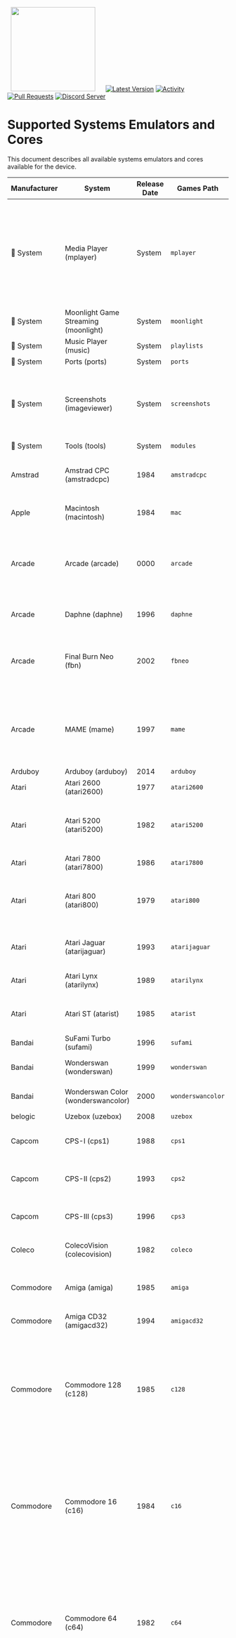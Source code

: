 &nbsp;&nbsp;<img src="https://raw.githubusercontent.com/JustEnoughLinuxOS/distribution/dev/distributions/JELOS/logos/jelos-logo.png" width=192>&nbsp;&nbsp;&nbsp;&nbsp;&nbsp;&nbsp;[![Latest Version](https://img.shields.io/github/release/JustEnoughLinuxOS/distribution.svg?color=5998FF&label=latest%20version&style=flat-square)](https://github.com/JustEnoughLinuxOS/distribution/releases/latest) [![Activity](https://img.shields.io/github/commit-activity/m/JustEnoughLinuxOS/distribution?color=5998FF&style=flat-square)](https://github.com/JustEnoughLinuxOS/distribution/commits) [![Pull Requests](https://img.shields.io/github/issues-pr-closed/JustEnoughLinuxOS/distribution?color=5998FF&style=flat-square)](https://github.com/JustEnoughLinuxOS/distribution/pulls) [![Discord Server](https://img.shields.io/discord/948029830325235753?color=5998FF&label=chat&style=flat-square)](https://discord.gg/seTxckZjJy)
#

# Supported Systems Emulators and Cores
This document describes all available systems emulators and cores available for the device.

|Manufacturer|System|Release Date|Games Path|Supported Extensions|Emulator / Core|
|----|----|----|----|----|----|
|&#xf013; System|Media Player (mplayer)|System|`mplayer`|.mp4 .mkv .avi .mov .wmv .m3u .mpg .ytb .twi .sh .mp3 .aac .mka .dts .flac .ogg .m4a .ac3 .opus .wav .wv .eac33 .thd|**mplayer:** mplayer (default)<br>|
|&#xf013; System|Moonlight Game Streaming (moonlight)|System|`moonlight`|.sh||
|&#xf013; System|Music Player (music)|System|`playlists`|.m3u .sh|**gmu:** gmu (default)<br>|
|&#xf013; System|Ports (ports)|System|`ports`|.sh||
|&#xf013; System|Screenshots (imageviewer)|System|`screenshots`|.jpg .jpeg .png .bmp .psd .tga .gif .hdr .pic .ppm .pgm .mkv .pdf .mp4 .avi||
|&#xf013; System|Tools (tools)|System|`modules`|.sh||
|Amstrad|Amstrad CPC (amstradcpc)|1984|`amstradcpc`|.dsk .cpr .sna .tap .cdt .kcr .voc .m3u .zip .7z|**retroarch:** crocods (default)<br>**retroarch:** cap32<br>|
|Apple|Macintosh (macintosh)|1984|`mac`|.dsk .img .hfv .cmd .zip|**retroarch:** minivmac (default)<br>|
|Arcade|Arcade (arcade)|0000|`arcade`|.zip .7z|**retroarch:** mame2003_plus (default)<br>**retroarch:** mame2010<br>**retroarch:** mame2015<br>**retroarch:** fbneo<br>**retroarch:** fbalpha2012<br>**retroarch:** fbalpha2019<br>**retroarch:** mame<br>|
|Arcade|Daphne (daphne)|1996|`daphne`|.daphne .singe|**hypseus-singe:** hypseus-singe (default)<br>**retroarch:** daphne<br>|
|Arcade|Final Burn Neo (fbn)|2002|`fbneo`|.7z .zip|**retroarch:** fbneo (default)<br>**retroarch:** mame2003_plus<br>**retroarch:** mame2010<br>**retroarch:** mame2015<br>**retroarch:** mame<br>**retroarch:** fbalpha2012<br>**retroarch:** fbalpha2019<br>|
|Arcade|MAME (mame)|1997|`mame`|.7z .zip|**retroarch:** mame2003_plus (default)<br>**retroarch:** mame2010<br>**retroarch:** mame2015<br>**retroarch:** mame<br>**retroarch:** fbneo<br>**retroarch:** fbalpha2012<br>**retroarch:** fbalpha2019<br>|
|Arduboy|Arduboy (arduboy)|2014|`arduboy`|.hex|**retroarch:** arduous (default)<br>|
|Atari|Atari 2600 (atari2600)|1977|`atari2600`|.a26 .bin .zip .7z|**retroarch:** stella (default)<br>|
|Atari|Atari 5200 (atari5200)|1982|`atari5200`|.rom .xfd .atr .atx .cdm .cas .car .bin .a52 .xex .zip .7z|**retroarch:** a5200 (default)<br>**retroarch:** atari800<br>|
|Atari|Atari 7800 (atari7800)|1986|`atari7800`|.a78 .bin .zip .7z|**retroarch:** prosystem (default)<br>|
|Atari|Atari 800 (atari800)|1979|`atari800`|.rom .xfd .atr .atx .cdm .cas .car .bin .a52 .xex .zip .7z|**retroarch:** atari800 (default)<br>|
|Atari|Atari Jaguar (atarijaguar)|1993|`atarijaguar`|.j64 .jag .rom .abs .cof .bin .prg|**retroarch:** virtualjaguar (default)<br>|
|Atari|Atari Lynx (atarilynx)|1989|`atarilynx`|.lnx .lyx .o .zip .7z|**retroarch:** handy (default)<br>**retroarch:** beetle_lynx<br>**mednafen:** lynx<br>|
|Atari|Atari ST (atarist)|1985|`atarist`|.st .msa .stx .dim .ipf .m3u .zip .7z|**retroarch:** hatari (default)<br>**hatarisa:** hatarisa<br>|
|Bandai|SuFami Turbo (sufami)|1996|`sufami`|.st .zip .7z|**retroarch:** snes9x (default)<br>|
|Bandai|Wonderswan (wonderswan)|1999|`wonderswan`|.ws .zip .7z|**retroarch:** beetle_wswan (default)<br>**mednafen:** wswan<br>|
|Bandai|Wonderswan Color (wonderswancolor)|2000|`wonderswancolor`|.wsc .zip .7z|**retroarch:** beetle_wswan (default)<br>**mednafen:** wswan<br>|
|belogic|Uzebox (uzebox)|2008|`uzebox`|.uze|**retroarch:** uzem (default)<br>|
|Capcom|CPS-I (cps1)|1988|`cps1`|.zip .7z|**retroarch:** fbneo (default)<br>**retroarch:** mame2003_plus<br>**retroarch:** mame2010<br>**retroarch:** fbalpha2012<br>|
|Capcom|CPS-II (cps2)|1993|`cps2`|.zip .7z|**retroarch:** fbneo (default)<br>**retroarch:** mame2003_plus<br>**retroarch:** mame2010<br>**retroarch:** fbalpha2012<br>|
|Capcom|CPS-III (cps3)|1996|`cps3`|.zip .7z|**retroarch:** fbneo (default)<br>**retroarch:** mame2003_plus<br>**retroarch:** mame2010<br>**retroarch:** fbalpha2012<br>|
|Coleco|ColecoVision (colecovision)|1982|`coleco`|.bin .col .rom .zip .7z|**retroarch:** bluemsx (default)<br>**retroarch:** gearcoleco<br>**retroarch:** smsplus<br>|
|Commodore|Amiga (amiga)|1985|`amiga`|.zip .adf .uae .ipf .dms .adz .lha .m3u .hdf .hdz|**retroarch:** puae (default)<br>**retroarch:** puae2021<br>|
|Commodore|Amiga CD32 (amigacd32)|1994|`amigacd32`|.iso .cue .lha .chd|**retroarch:** puae (default)<br>**retroarch:** puae2021<br>|
|Commodore|Commodore 128 (c128)|1985|`c128`|.d64 .d71 .d80 .d81 .d82 .g64 .g41 .x64 .t64 .tap .prg .p00 .crt .bin .d6z .d7z .d8z .g6z .g4z .x6z .cmd .m3u .vsf .nib .nbz .zip|**retroarch:** vice_x128 (default)<br>**vicesa:** x128<br>|
|Commodore|Commodore 16 (c16)|1984|`c16`|.d64 .d71 .d80 .d81 .d82 .g64 .g41 .x64 .t64 .tap .prg .p00 .crt .bin .d6z .d7z .d8z .g6z .g4z .x6z .cmd .m3u .vsf .nib .nbz .zip|**retroarch:** vice_xplus4 (default)<br>**vicesa:** xplus4<br>|
|Commodore|Commodore 64 (c64)|1982|`c64`|.d64 .d71 .d80 .d81 .d82 .g64 .g41 .x64 .t64 .tap .prg .p00 .crt .bin .d6z .d7z .d8z .g6z .g4z .x6z .cmd .m3u .vsf .nib .nbz .zip|**retroarch:** vice_x64 (default)<br>**vicesa:** x64sc<br>|
|Commodore|Commodore PET (pet)|1977|`pet`|.20 .a0 .b0 .d64 .d71 .d80 .d81 .d82 .g64 .g41 .x64 .t64 .tap .prg .p00 .crt .bin .gz .d6z .d7z .d8z .g6z .g4z .x6z .cmd .m3u .vsf .nib .nbz .zip|**retroarch:** vice_xpet (default)<br>|
|Commodore|VIC-20 (vic20)|1980|`vic20`|.20 .a0 .b0 .d64 .d71 .d80 .d81 .d82 .g64 .g41 .x64 .t64 .tap .prg .p00 .crt .bin .gz .d6z .d7z .d8z .g6z .g4z .x6z .cmd .m3u .vsf .nib .nbz .zip|**retroarch:** vice_xvic (default)<br>**vicesa:** xvic<br>|
|EPOCH/YENO|Super Cassette Vision (scv)|1984|`scv`|.cart .bin .rom .0 .zip|**retroarch:** emuscv (default)<br>|
|Fairchild|Fairchild Channel F (channelf)|1976|`channelf`|.bin .chf .zip .7z|**retroarch:** freechaf (default)<br>|
|id Software|Doom (doom)|1993|`doom`|.doom|**gzdoom:** gzdoom-sa (default)<br>|
|id Software|iDtech (idtech)|1991|`idtech`|.sh|**retroarch:** idtech<br>|
|Infocom|Z-machine (zmachine)|1979|`zmachine`|.dat .z1 .z2 .z3 .z4 .z5 .z6 .zip|**retroarch:** mojozork (default)<br>|
|Lexaloffle|PICO-8 (pico-8)|2015|`pico-8`|.p8 .png|**pico-8:** pico8 (default)<br>**retroarch:** fake08<br>|
|Magnavox|Odyssey 2 (odyssey2)|1979|`odyssey`|.bin .zip .7z|**retroarch:** o2em (default)<br>|
|Mattel|Intellivision (intellivision)|1979|`intellivision`|.int .bin .rom .zip .7z|**retroarch:** freeintv (default)<br>|
|Microsoft|DOS (pc)|1981|`pc`|.com .bat .exe .dosz|**retroarch:** dosbox_pure<br>**retroarch:** dosbox_svn<br>|
|Microsoft|MSX (msx)|1983|`msx`|.dsk .mx1 .mx2 .rom .zip .7z .m3u|**retroarch:** bluemsx (default)<br>**retroarch:** fmsx<br>|
|Microsoft|MSX 2 (msx2)|1988|`msx2`|.dsk .mx1 .mx2 .rom .zip .7z .m3u|**retroarch:** bluemsx (default)<br>**retroarch:** fmsx<br>|
|Microsoft|Xbox (xbox)|2001|`xbox`|.iso|**xemu:** xemu-sa (default)<br>|
|NEC|PC Engine (pcengine)|1987|`pcengine`|.pce .bin .zip .7z|**retroarch:** beetle_pce_fast (default)<br>**retroarch:** beetle_pce<br>**retroarch:** beetle_supergrafx<br>**mednafen:** pce<br>**mednafen:** pce_fast<br>|
|NEC|PC Engine CD (pcenginecd)|1988|`pcenginecd`|.cue .ccd .chd .toc .m3u|**retroarch:** beetle_pce_fast (default)<br>**retroarch:** beetle_pce<br>**retroarch:** beetle_supergrafx<br>**mednafen:** pce<br>**mednafen:** pce_fast<br>|
|NEC|PC-8800 (pc-8800)|1981|`pc88`|.d88 .m3u|**retroarch:** quasi88 (default)<br>|
|NEC|PC-9800 (pc-9800)|1983|`pc98`|.d98 .zip .fdi .fdd .2hd .tfd .d88 .hdm .xdf .dup .hdi .thd .nhd .hdd .hdn|**retroarch:** np2kai (default)<br>|
|NEC|PC-FX (pcfx)|1994|`pcfx`|.chd .cue .ccd .toc|**retroarch:** beetle_pcfx (default)<br>**mednafen:** pcfx<br>|
|NEC|SuperGrafx (supergrafx)|1989|`sgfx`|.pce .sgx .cue .ccd .chd .zip .7z|**retroarch:** beetle_supergrafx<br>**retroarch:** beetle_pce<br>**mednafen:** pce<br>**mednafen:** pce_fast<br>|
|NEC|TurboGrafx-16 (tg16)|1989|`tg16`|.pce .bin .zip .7z|**retroarch:** beetle_pce_fast (default)<br>**retroarch:** beetle_pce<br>**retroarch:** beetle_supergrafx<br>**mednafen:** pce<br>**mednafen:** pce_fast<br>|
|NEC|TurboGrafx-CD (tg16cd)|1989|`tg16cd`|.cue .ccd .chd .toc .m3u|**retroarch:** beetle_pce_fast (default)<br>**retroarch:** beetle_pce<br>**retroarch:** beetle_supergrafx<br>**mednafen:** pce<br>**mednafen:** pce_fast<br>|
|Nesbox|TIC-80 (tic-80)|2017|`tic-80`|.tic|**retroarch:** tic80 (default)<br>|
|Nintendo|Famicom (famicom)|1983|`famicom`|.nes .unif .unf .zip .7z|**retroarch:** nestopia (default)<br>**retroarch:** fceumm<br>**retroarch:** quicknes<br>**retroarch:** mesen<br>**mednafen:** nes<br>|
|Nintendo|Famicom Disk System (fds)|1986|`fds`|.fds .zip .7z|**retroarch:** nestopia (default)<br>**retroarch:** fceumm<br>**retroarch:** quicknes<br>**retroarch:** mesen<br>**mednafen:** nes<br>|
|Nintendo|Game &amp; Watch (gameandwatch)|1980|`gameandwatch`|.mgw .zip .7z|**retroarch:** gw<br>**retroarch:** mame<br>|
|Nintendo|Game Boy (gb)|1989|`gb`|.gb .gbc .zip .7z|**retroarch:** gambatte (default)<br>**retroarch:** sameboy<br>**retroarch:** gearboy<br>**retroarch:** tgbdual<br>**retroarch:** mgba<br>**retroarch:** vbam<br>**mednafen:** gb<br>|
|Nintendo|Game Boy (Hacks) (gbh)|1989|`gbh`|.gb .zip .7z|**retroarch:** gambatte (default)<br>**retroarch:** sameboy<br>**retroarch:** gearboy<br>**retroarch:** tgbdual<br>**retroarch:** mgba<br>**retroarch:** vbam<br>**mednafen:** gb<br>|
|Nintendo|Game Boy Advance (gba)|2001|`gba`|.gba .zip .7z|**retroarch:** mgba (default)<br>**retroarch:** gbsp<br>**retroarch:** vbam<br>**retroarch:** vba_next<br>**retroarch:** beetle_gba<br>**nanoboyadvance:** nanoboyadvance-sa<br>**mednafen:** gba<br>|
|Nintendo|Game Boy Advance (Hacks) (gbah)|2001|`gbah`|.gba .zip .7z|**retroarch:** mgba (default)<br>**retroarch:** gbsp<br>**retroarch:** vbam<br>**retroarch:** vba_next<br>**retroarch:** beetle_gba<br>**mednafen:** gba<br>|
|Nintendo|Game Boy Color (gbc)|1998|`gbc`|.gb .gbc .zip .7z|**retroarch:** gambatte (default)<br>**retroarch:** sameboy<br>**retroarch:** gearboy<br>**retroarch:** tgbdual<br>**retroarch:** mgba<br>**retroarch:** vbam<br>**mednafen:** gb<br>|
|Nintendo|Game Boy Color (Hacks) (gbch)|1998|`gbch`|.gb .gbc .zip .7z|**retroarch:** gambatte (default)<br>**retroarch:** sameboy<br>**retroarch:** gearboy<br>**retroarch:** tgbdual<br>**retroarch:** mgba<br>**retroarch:** vbam<br>**mednafen:** gb<br>|
|Nintendo|GameCube (gamecube)|2001|`gamecube`|.gcm .iso .gcz .ciso .wbfs .rvz .dol|**dolphin:** dolphin-sa-gc (default)<br>**retroarch:** dolphin<br>|
|Nintendo|NES (Hacks) (nesh)|1985|`nesh`|.nes .unif .unf .zip .7z|**retroarch:** nestopia (default)<br>**retroarch:** fceumm<br>**retroarch:** quicknes<br>**retroarch:** mesen<br>**mednafen:** nesh<br>|
|Nintendo|Nintendo 3DS (3ds)|2010|`3ds`|.3ds .3dsx .elf .axf .cci .cxi .app|**retroarch:** citra (default)<br>**citra:** citra-sa<br>|
|Nintendo|Nintendo 64 (n64)|1996|`n64`|.z64 .n64 .v64 .zip .7z|**retroarch:** mupen64plus_next (default)<br>**retroarch:** mupen64plus<br>**retroarch:** parallel_n64<br>**mupen64plus:** mupen64plus-sa<br>|
|Nintendo|Nintendo DS (nds)|2005|`nds`|.nds .zip .7z|**retroarch:** melonds (default)<br>**retroarch:** desmume<br>**melonds:** melonds-sa<br>|
|Nintendo|Nintendo Entertainment System (nes)|1985|`nes`|.nes .unif .unf .zip .7z|**retroarch:** nestopia (default)<br>**retroarch:** fceumm<br>**retroarch:** quicknes<br>**retroarch:** mesen<br>**mednafen:** nes<br>|
|Nintendo|Pokémon Mini (pokemini)|2001|`pokemini`|.min .zip .7z|**retroarch:** pokemini (default)<br>|
|Nintendo|Satellaview (satellaview)|1995|`satellaview`|.smc .fig .bs .sfc .bsx .swc .zip .7z|**retroarch:** snes9x (default)<br>**retroarch:** snes9x2010<br>**retroarch:** snes9x2002<br>**retroarch:** snes9x2005_plus<br>|
|Nintendo|Super Famicom (sfc)|1990|`sfc`|.smc .fig .sfc .swc .zip .7z|**retroarch:** snes9x (default)<br>**retroarch:** snes9x2010<br>**retroarch:** snes9x2002<br>**retroarch:** snes9x2005_plus<br>**retroarch:** beetle_supafaust<br>**retroarch:** bsnes_mercury_performance<br>**retroarch:** bsnes<br>**retroarch:** bsnes_hd_beta<br>**mednafen:** snes<br>**mednafen:** snes_faust<br>|
|Nintendo|Super NES MSU-1 (snesmsu1)|2012|`snesmsu1`|.smc .fig .sfc .swc .zip .7z|**retroarch:** snes9x (default)<br>**retroarch:** beetle_supafaust<br>**mednafen:** snes_faust<br>|
|Nintendo|Super Nintendo (Hacks) (snesh)|1991|`snesh`|.smc .fig .sfc .swc .zip .7z|**retroarch:** snes9x (default)<br>**retroarch:** snes9x2010<br>**retroarch:** snes9x2002<br>**retroarch:** snes9x2005_plus<br>**retroarch:** beetle_supafaust<br>**retroarch:** bsnes_mercury_performance<br>**retroarch:** bsnes<br>**retroarch:** bsnes_hd_beta<br>**mednafen:** snes<br>**mednafen:** snes_faust<br>|
|Nintendo|Super Nintendo (snes)|1991|`snes`|.smc .fig .sfc .swc .zip .7z|**retroarch:** snes9x (default)<br>**retroarch:** snes9x2010<br>**retroarch:** snes9x2002<br>**retroarch:** snes9x2005_plus<br>**retroarch:** beetle_supafaust<br>**retroarch:** bsnes_mercury_performance<br>**retroarch:** bsnes<br>**retroarch:** bsnes_hd_beta<br>**mednafen:** snes_faust<br>**mednafen:** snes<br>|
|Nintendo|Switch (switch)|2017|`switch`|.xci .nsp .nca .nso .nro|**yuzu:** yuzu-sa (default)<br>**ryujinx:** ryujinx-sa<br>|
|Nintendo|Virtual Boy (virtualboy)|1995|`virtualboy`|.vb .zip .7z|**retroarch:** beetle_vb (default)<br>**mednafen:** vb<br>|
|Nintendo|Wii (wii)|2006|`wii`|.gcm .iso .gcz .ciso .wbfs .rvz .dol .wad|**dolphin:** dolphin-sa-wii (default)<br>**retroarch:** dolphin<br>|
|Nintendo|Wii U (wiiu)|2012|`wiiu`|.wud .wux .wua|**cemu:** cemu-sa (default)<br>|
|Panasonic|3DO (3do)|1993|`3do`|.iso .bin .chd .cue|**retroarch:** opera (default)<br>|
|Philips|CD-i (cdi)|1991|`cdi`|.chd .cue .iso|**retroarch:** same_cdi (default)<br>|
|Philips|VideoPac (videopac)|1978|`videopac`|.bin .zip .7z|**retroarch:** o2em (default)<br>|
|Sammy|Atomiswave (atomiswave)|2003|`atomiswave`|.lst .bin .dat .zip .7z|**retroarch:** flycast (default)<br>**flycast:** flycast-sa<br>|
|Sega|Dreamcast (dreamcast)|1998|`dreamcast`|.cdi .gdi .chd .m3u .cue|**retroarch:** flycast2021<br>**retroarch:** flycast (default)<br>**flycast:** flycast-sa<br>|
|Sega|Game Gear (gamegear)|1990|`gamegear`|.bin .gg .zip .7z|**retroarch:** gearsystem (default)<br>**retroarch:** genesis_plus_gx<br>**retroarch:** picodrive<br>**retroarch:** smsplus<br>**mednafen:** gg<br>|
|Sega|Game Gear (Hacks) (ggh)|1990|`gamegearh`|.bin .gg .zip .7z|**retroarch:** gearsystem (default)<br>**retroarch:** genesis_plus_gx<br>**retroarch:** picodrive<br>**retroarch:** smsplus<br>**mednafen:** gg<br>|
|Sega|Genesis (genesis)|1989|`genesis`|.bin .gen .md .sg .smd .zip .7z|**retroarch:** genesis_plus_gx (default)<br>**retroarch:** genesis_plus_gx_wide<br>**retroarch:** picodrive<br>**mednafen:** md<br>|
|Sega|Genesis (Hacks) (genh)|1989|`genh`|.bin .gen .md .sg .smd .zip .7z|**retroarch:** genesis_plus_gx (default)<br>**retroarch:** genesis_plus_gx_wide<br>**retroarch:** picodrive<br>**mednafen:** md<br>|
|Sega|Master System (mastersystem)|1985|`mastersystem`|.bin .sms .zip .7z|**retroarch:** gearsystem (default)<br>**retroarch:** genesis_plus_gx<br>**retroarch:** picodrive<br>**retroarch:** smsplus<br>**mednafen:** sms<br>|
|Sega|Mega CD (megacd)|1991|`megacd`|.chd .cue .iso .m3u|**retroarch:** genesis_plus_gx (default)<br>**retroarch:** picodrive<br>|
|Sega|Mega Drive (megadrive)|1990|`megadrive`|.bin .gen .md .sg .smd .zip .7z|**retroarch:** genesis_plus_gx (default)<br>**retroarch:** genesis_plus_gx_wide<br>**retroarch:** picodrive<br>**mednafen:** md<br>|
|Sega|Mega Drive (megadrive-japan)|1988|`megadrive-japan`|.bin .gen .md .sg .smd .zip .7z|**retroarch:** genesis_plus_gx (default)<br>**retroarch:** genesis_plus_gx_wide<br>**retroarch:** picodrive<br>**mednafen:** md<br>|
|Sega|Naomi (naomi)|1998|`naomi`|.lst .bin .dat .zip .7z|**retroarch:** flycast2021<br>**retroarch:** flycast (default)<br>**flycast:** flycast-sa<br>|
|Sega|Saturn (saturn)|1994|`saturn`|.cue .chd .iso|**kronos:** kronos-sa<br>**retroarch:** yabasanshiro (default)<br>**retroarch:** kronos<br>**retroarch:** beetle_saturn<br>**mednafen:** ss<br>**kronos:** kronos-sa (default)<br>|
|Sega|Sega 32X (sega32x)|1994|`sega32x`|.32x .smd .bin .md .zip .7z|**retroarch:** picodrive (default)<br>|
|Sega|Sega CD (segacd)|1991|`segacd`|.chd .cue .iso .m3u|**retroarch:** genesis_plus_gx (default)<br>**retroarch:** picodrive<br>|
|Sega|SG-1000 (sg-1000)|1983|`sg-1000`|.bin .sg .zip .7z|**retroarch:** gearsystem (default)<br>**retroarch:** genesis_plus_gx<br>**retroarch:** picodrive<br>|
|Sega|ST-V (st-v)|1995|`st-v`|.zip .ZIP|**retroarch:** beetle_saturn<br>**retroarch:** kronos<br>**mednafen:** ss<br>|
|Sharp|X1 (x1)|1982|`x1`|.dx1 .2d .2hd .tfd .d88 .hdm .xdf .dup .tap .cmd .zip .7z|**retroarch:** x1 (default)<br>|
|Sharp|x68000 (x68000)|1987|`x68000`|.dim .img .d88 .hdm .dup .2hd .xdf .hdf .cmd .m3u .zip .7z|**retroarch:** px68k (default)<br>|
|Sinclair|ZX Spectrum (zxspectrum)|1982|`zxspectrum`|.tzx .tap .z80 .rzx .scl .trd .dsk .zip .7z|**retroarch:** fuse<br>|
|Sinclair|ZX81 (zx81)|1981|`zx81`|.tzx .p .zip .7z|**retroarch:** 81 (default)<br>|
|Smith Engineering|Vectrex (vectrex)|1982|`vectrex`|.bin .gam .vec .zip .7z|**retroarch:** vecx (default)<br>|
|SNK|Neo Geo (neogeo)|1990|`neogeo`|.7z .zip|**retroarch:** fbneo (default)<br>**retroarch:** mame2003_plus<br>**retroarch:** fbalpha2012<br>**retroarch:** fbalpha2019<br>**retroarch:** mame2010<br>**retroarch:** mame2015<br>**retroarch:** mame<br>|
|SNK|Neo Geo CD (neocd)|1994|`neocd`|.cue .iso .chd|**retroarch:** neocd (default)<br>**retroarch:** fbneo<br>|
|SNK|Neo Geo Pocket (ngp)|1998|`ngp`|.ngc .ngp .zip .7z|**retroarch:** beetle_ngp (default)<br>**retroarch:** race<br>**mednafen:** ngp<br>|
|SNK|Neo Geo Pocket Color (ngpc)|1999|`ngpc`|.ngc .zip .7z|**retroarch:** beetle_ngp (default)<br>**retroarch:** race<br>**mednafen:** ngp<br>|
|Sony|PlayStation (psx)|1994|`psx`|.bin .cue .img .mdf .pbp .toc .cbn .m3u .ccd .chd .iso|**retroarch:** beetle_psx (default)<br>**duckstation:** duckstation-sa<br>**mednafen:** psx<br>**retroarch:** duckstation<br>**retroarch:** swanstation<br>|
|Sony|PlayStation 2 (ps2)|2000|`ps2`|.iso .mdf .nrg .bin .img .dump .gz .cso .chd|**pcsx2:** pcsx2-sa (default)<br>**retroarch:** pcsx2<br>|
|Sony|PlayStation 3 (ps3)|2006|`ps3`|.ps3 .psn|**rpcs3:** rpcs3-sa (default)<br>|
|Sony|PlayStation Portable (psp)|2004|`psp`|.iso .cso .pbp .chd|**ppsspp:** ppsspp-sa (default)<br>**retroarch:** ppsspp<br>|
|Sony|PlayStation Vita (psvita)|2011|`launcher`|.sh .psvita|**vita3k:** vita3k-sa (default)<br>|
|Sony|PSP Minis (pspminis)|2004|`pspminis`|.iso .cso .pbp|**ppsspp:** ppsspp-sa (default)<br>**retroarch:** ppsspp<br>|
|Sun Microsystems|J2ME (j2me)|2002|`j2me`|.jar|**retroarch:** freej2me (default)<br>|
|Various|CHIP-8 / S-CHIP / XO-CHIP (chip-8)|1978|`chip-8`|.ch8 .sc8 .xo8|**retroarch:** jaxe (default)<br>|
|Various|EasyRPG (easyrpg)|2003|`easyrpg`|.zip .easyrpg .ldb|**retroarch:** easyrpg (default)<br>|
|Various|OpenBOR (openbor)|2003|`openbor`|.pak|**OpenBOR:** OpenBOR (default)<br>|
|Various|ScummVM (scummvm)|2001|`games`|.sh .svm .scummvm|**scummvmsa:** scummvm (default)<br>**retroarch:** scummvm<br>|
|Various|Vircon32 (vircon32)|2021|`vircon32`|.v32|**retroarch:** vircon32 (default)<br>|
|Watara|Supervision (supervision)|1992|`supervision`|.sv .zip .7z|**retroarch:** potator (default)<br>|
|Welback Holdings|Mega Duck (megaduck)|1993|`megaduck`|.bin .zip .7z|**retroarch:** sameduck (default)<br>|
